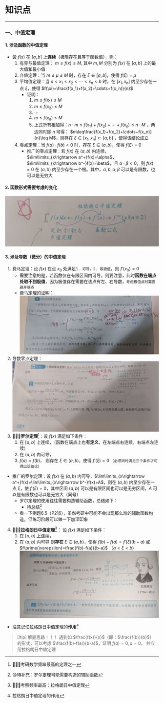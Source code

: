 # 知识点

---

### 一、中值定理
#### 1. 涉及函数的中值定理

- 设 $f(x)$ 在 $[a,b]$ 上**连续**（极限存在且等于函数值），则：
	1. 有界与最值定理： $m\leq f(x)\leq M,$ 其中 $m,M$ 分别为 $f(x)$ 在 $[a,b]$ 上的最大值和最小值
	2. 介值定理：当 $m\leq\mu\leq M$ 时，存在 $\xi\in [a,b]$，使得 $f(\xi)=\mu$ 
	3. 平均值定理：当 $a<x_1<x_2<\cdots<x_n<b$ 时，在 $[x_1,x_n]$ 内至少存在一点 $\xi$，使得 $f(\xi)=\frac{f(x_1)+f(x_2)+\cdots+f(x_n)}{n}$ 
		- 证明：
			1. $m\leq f(x_1)\leq M$
			2. $m\leq f(x_2)\leq M$
			3. $\cdots$
			4. $m\leq f(x_n)\leq M$
			5. 上式所有相加得：$n\cdot m\leq f(x_1)+f(x_2)+\cdots +f(x_n)\leq n\cdot M$ ，两边同时除 $n$ 可得： $m\leq\frac{f(x_1)+f(x_2)+\cdots+f(x_n)}{n}\leq M$，则存在 $\xi\in[x_1,x_n]\subset [a,b]$   ，使得该结论成立
	4. 零点定理：当 $f(a)\cdot f(b)<0$ 时，存在 $\xi\in (a,b)$，使得 $f(\xi)=0$ 
		- 推广的零点定理：若 $f(x)$ 在 $(a,b)$ 内连续，$\lim\limits_{x\rightarrow a^+}f(x)=\alpha$，$\lim\limits_{x\rightarrow b^-}f(x)=\beta$，且 $\alpha\cdot\beta < 0$，则 $f(x)=0$ 在 $(a,b)$ 内至少存在一个根。其中，$a,b,\alpha ,\beta$ 可以是有限数，也可以是无穷大
#### 2. 函数形式需要考虑的变化

![](assets/e53f4c624c78c3da261035781de72e5f.jpg)
#### 3. 涉及导数（微分）的中值定理

1. 费马定理：设 $f(x)$ 在点 $x_0$ 处满足`1. 可导，2. 取极值`，则 $f\prime (x_0)=0$ 
	- 需要注意的是，若函数仅在有限区间内可导，则要注意，此时**函数在端点处取不到极值**，因为极值存在需要在该点有左、右导数，`考虑极值点时需要避开端点`
	- 费马定理的证明：![](assets/aecc0990f9366e2bf56c63c2139b87ba.jpg)
2. 导数零点定理：![](assets/2e04cb6cd1817daf3c655aed9c3461d7.jpg)
3. 🌟🌟🌟**罗尔定理**[^1]：设 $f(x)$ 满足如下条件：
	1. 在 $[a,b]$ 上连续，（函数在端点上也**有定义**，在左端点右连续，右端点左连续）
	2. 在 $(a,b)$ 内可导，
	3. $f(a)=f(b)$，
	则存在 $\xi\in (a,b)$，使得 $f\prime(\xi)=0$ `（必须同时满足三个条件才可得出该结论）` 
- 推广的罗尔定理：设 $f(x)$ 在 $(a,b)$ 内可导，$\lim\limits_{x\rightarrow a^+}f(x)=\lim\limits_{x\rightarrow b^-}f(x)=A$，则在 $(a,b)$ 内至少存在一点 $\xi$，使 $f\prime(\xi)=0$，其中区间 $(a,b)$ 可以是有限区间也可以是无穷区间，$A$ 可以是有限数也可以是无穷大（同号）
	- 罗尔定理的使用往往需要构造辅助函数，总结如下：
		- 待总结[^2]
	- 看一下例题6.5（P216），虽然考研中可能不会出现那么难的辅助函数构造，但练习阶段可以做一下加深印象
4. 🌟🌟🌟**拉格朗日中值定理**[^3]： 设 $f(x)$ 满足如下条件：
	1. 在 $[a,b]$ 上连续，
	2. 在 $(a,b)$ 内可导
	则**存在** $\xi\in (a,b)$，使得 $f(b)-f(a)=f\prime(\xi)(b-a)$ 或 $f\prime(\varepsilon)=\frac{f(b)-f(a)}{b-a}$ （$a<\xi<b$）
![](assets/e47f8581ba422b8311ed60b55559c6ed.jpg)
- 注意记忆拉格朗日中值定理的**作用**[^4]
>[!tip] 解题思路！！！
>遇到如 $\frac{f(x)}{x}$（即：$\frac{f(b)}{b}$） 的形式，可以考虑 $\frac{f(b)-f(a)}{b-a}$，证明 $f(a)=0,a=0$， 并应用拉格朗日中值定理














[^1]: 🌟🌟🌟考研数学频率最高的定理之一
[^2]: 😫待补充：罗尔定理可能需要构造的辅助函数
[^3]: 🌟🌟🌟考察频率最高：拉格朗日中值定理
[^4]: 拉格朗日中值定理的作用